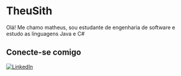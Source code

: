 # TheuSith 
Olá! Me chamo matheus, sou estudante de engenharia de software e estudo as linguagens Java e C#

## Conecte-se comigo
 [![LinkedIn](https://img.shields.io/badge/LinkedIn-ec63a1?style=for-the-badge&logo=linkedin&logoColor=fff)](https://www.linkedin.com/in/matheus-oliveira-4785b717a/) 


